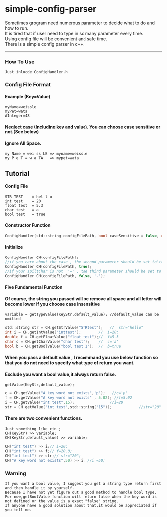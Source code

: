 # simple-config-parser
Sometimes grogram need numerous parameter to decide what to do and how to run.  
It is tired that if user need to type in so many parameter every time.  
Using config file will be convenient and safe time.  
There is a simple config parser in c++.    
***
### How To Use
    Just inlucde ConfigHandler.h 
### Config File Format
#### Example (Key=Value)
    myName=weissle
    myPet=wata
    AInteger=48
#### Neglect case (Including key and value). You can choose case sensitive or not.(See below)
#### Ignore All Space.    
    my Name = wei ss LE => myname=weissle
    my P e T = w a TA   => mypet=wata
  
## Tutorial
#### Config File
    STR TEST    = hel l o
    int test    = 20
    float test  = 5.3
    char test   = a
    bool test   = true
#### Constructor Function
```c
ConfigHandler(std::string configFilePath, bool caseSensitive = false, char spiltChar = '=');
```
#### Initialize
```c
ConfigHandler CH(configFilePath);
//if you care about the case , the second parameter should be set to'true'
ConfigHandler CH(configFilePath, true);
//if your spiltChar is not  '=' , the third parameter should be set to another char (eg.)
ConfigHandler CH(configFilePath, false, '-');
```
#### Five Fundamental Function
#### Of course, the string you passed will be remove all space and all letter will become lower if you choose case insensitive
    variable = getTypeValue(KeyStr,default_value); //default_value can be omitted
```c
std::string str = CH.getStrValue("STRtest");   //  str="hello"
int i = CH.getIntValue("inttest");        //  i=20;   
double f = CH.getFloatValue("float test");//  f=5.3
char c = CH.getCharValue("char test");    //  c='a'
bool b = CH.getBoolValue("bool test 1");  //  b=true 
```
#### When you pass a default value , I recommand you use below function so that you do not need to specify what type of return you want.
#### Exclude you want a bool value,it always return false.
    getValue(KeyStr,default_value);
```c
c = CH.getValue("A key word not exists",'p');   //c='p'
f = CH.getValue("A key word not exists" , 5.02); //f=5.02
i = CH.getValue("int test",15);                //i=20
str = CH.getValue("int test",std::string("15"));            //str="20"
```
#### There are two convenient functions.
    Just something like cin ;
    CH(KeyStr) >> variable;
    CH(KeyStr,default_value) >> variable;
```c
CH("int test") >> i;// i=20;
CH("int test") >> f;// f=20.0;
CH("int test") >> str;// str="20";
CH("A key word not exists",50) >> i; //i =50;
```
### Warning
    If you want a bool value, I suggest you get a string type return first and then handle it by yourself.
    Because I have not yet figure out a good method to handle bool type.
    For now,getBoolValue function will return false when the key word is not defined or the value is a exact "false" string.
    If anyone have a good solution about that,it would be appreciated if you tell me.

  

